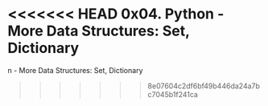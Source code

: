 <<<<<<< HEAD
0x04. Python - More Data Structures: Set, Dictionary
=======

n - More Data Structures: Set, Dictionary
>>>>>>> 8e07604c2df6bf49b446da24a7bc7045b1f241ca
